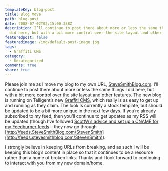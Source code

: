 ```yaml
---
templateKey: blog-post
title: Blog Move
path: blog-post
date: 2008-07-02T02:15:00.358Z
description: I’ll continue to post there about more or less the same things I
  did here, but with a bit more control over the site layout and other features.
featuredpost: false
featuredimage: /img/default-post-image.jpg
tags:
  - Graffiti CMS
category:
  - Uncategorized
comments: true
share: true
---
```

<!--StartFragment-->

Please join me as I move my blog to my own URL, [SteveSmithBlog.com](http://stevesmithblog.com/). I’ll continue to post there about more or less the same things I did here, but with a bit more control over the site layout and other features. The new blog is running on Telligent’s new [Graffiti CMS](http://graffiticms.com/), which really is as easy to get up and running as they claim. The look is currently a stock template, but should be updated to be a bit more unique in the next few days. If you’re already subscribed to my feed, then you’ll continue to get updates as my RSS will be updated (though I’ve followed [ScottW’s advice and set up a CNAME for my Feedburner feeds](http://simpable.com/technology/feedburner-cname) – they now go through [http://feeds.SteveSmithBlog.com/StevenSmith](http://feeds.stevesmithblog.com/StevenSmith)).

I strongly believe in keeping URLs from breaking, and as such I will be keeping this blog’s content in place so that it continues to be a resource rather than a home of broken links. Thanks and I look forward to continuing to interact with you from my new domain/home.

<!--EndFragment-->